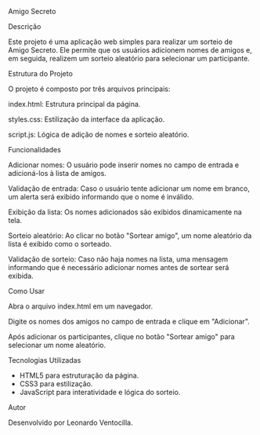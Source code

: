 Amigo Secreto

Descrição

Este projeto é uma aplicação web simples para realizar um sorteio de Amigo Secreto. Ele permite que os usuários adicionem nomes de amigos e, em seguida, realizem um sorteio aleatório para selecionar um participante.

Estrutura do Projeto

O projeto é composto por três arquivos principais:

index.html: Estrutura principal da página.

styles.css: Estilização da interface da aplicação.

script.js: Lógica de adição de nomes e sorteio aleatório.

Funcionalidades

Adicionar nomes: O usuário pode inserir nomes no campo de entrada e adicioná-los à lista de amigos.

Validação de entrada: Caso o usuário tente adicionar um nome em branco, um alerta será exibido informando que o nome é inválido.

Exibição da lista: Os nomes adicionados são exibidos dinamicamente na tela.

Sorteio aleatório: Ao clicar no botão "Sortear amigo", um nome aleatório da lista é exibido como o sorteado.

Validação de sorteio: Caso não haja nomes na lista, uma mensagem informando que é necessário adicionar nomes antes de sortear será exibida.

Como Usar

Abra o arquivo index.html em um navegador.

Digite os nomes dos amigos no campo de entrada e clique em "Adicionar".

Após adicionar os participantes, clique no botão "Sortear amigo" para selecionar um nome aleatório.

Tecnologias Utilizadas

- HTML5 para estruturação da página.
- CSS3 para estilização.
- JavaScript para interatividade e lógica do sorteio.

Autor

Desenvolvido por Leonardo Ventocilla.
